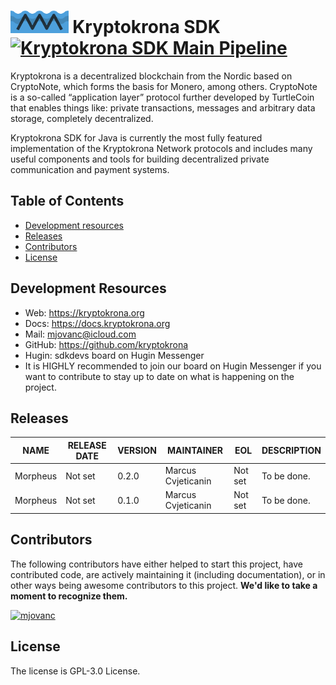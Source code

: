 # <img src="https://raw.githubusercontent.com/kryptokrona/kryptokrona-python-sdk/master/kryptokrona.png" alt="XKR" height="36" /> Kryptokrona SDK [![Kryptokrona SDK Main Pipeline](https://github.com/kryptokrona/kryptokrona-java-sdk/actions/workflows/main-ci.yml/badge.svg)](https://github.com/kryptokrona/kryptokrona-java-sdk/actions/workflows/main-ci.yml) 

Kryptokrona is a decentralized blockchain from the Nordic based on CryptoNote, which forms the basis for Monero, among others. CryptoNote is a so-called “application layer” protocol further developed by TurtleCoin that enables things like: private transactions, messages and arbitrary data storage, completely decentralized.

Kryptokrona SDK for Java is currently the most fully featured implementation of the Kryptokrona Network protocols and includes many useful components and tools for building decentralized private communication and payment systems.

## Table of Contents

- [Development resources](#development-resources)
- [Releases](#releases)
- [Contributors](#contributors)
- [License](#license)


## Development Resources

- Web: https://kryptokrona.org
- Docs: https://docs.kryptokrona.org
- Mail: mjovanc@icloud.com
- GitHub: https://github.com/kryptokrona
- Hugin: sdkdevs board on Hugin Messenger
- It is HIGHLY recommended to join our board on Hugin Messenger if you want to contribute to stay up to date on what is happening on the project.

## Releases

| NAME     | RELEASE DATE | VERSION | MAINTAINER         | EOL     | DESCRIPTION |
|----------|--------------|---------|--------------------|---------|-------------|
| Morpheus | Not set      | 0.2.0   | Marcus Cvjeticanin | Not set | To be done. |
| Morpheus | Not set      | 0.1.0   | Marcus Cvjeticanin | Not set | To be done. |

## Contributors

The following contributors have either helped to start this project, have contributed
code, are actively maintaining it (including documentation), or in other ways
being awesome contributors to this project. **We'd like to take a moment to recognize them.**

[<img src="https://github.com/mjovanc.png?size=72" alt="mjovanc" width="72">](https://github.com/mjovanc)

## License

The license is GPL-3.0 License.
